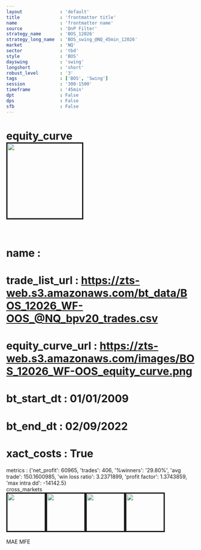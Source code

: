 ```yaml
---
layout              : 'default'
title               : 'frontmatter title'
name                : 'frontmatter name'
source              : 'DnP Filter'
strategy_name       : 'BOS_12026'
strategy_long_name  : 'BOS_swing_@NQ_45min_12026'
market              : 'NQ'
sector              : 'tbd'
style               : 'BOS'
dayswing            : 'swing'
longshort           : 'short'
robust_level        : '3'
tags                : ['BOS', 'Swing']
session             : '300-1500'
timeframe           : '45min'
dpt                 : False
dps                 : False
sfb                 : False
---
```


equity_curve<br>
<img src='https://zts-web.s3.amazonaws.com/images/BOS_12026_WF-OOS_equity_curve.png' alt='' border=3 height=200><br><br>
================
name                : <br>
================
trade_list_url      : https://zts-web.s3.amazonaws.com/bt_data/BOS_12026_WF-OOS_@NQ_bpv20_trades.csv<br>
================
equity_curve_url    : https://zts-web.s3.amazonaws.com/images/BOS_12026_WF-OOS_equity_curve.png<br>
================
bt_start_dt         : 01/01/2009<br>
================
bt_end_dt           : 02/09/2022<br>
================
xact_costs          : True<br>
================
metrics             : {'net_profit': 60965, 'trades': 406, '%winners': '29.80%', 'avg trade': 150.1600985, 'win loss ratio': 3.2371899, 'profit factor': 1.3743859, 'max intra dd': -14142.5}<br>
cross_markets<br>
<img src='https://zts-web.s3.amazonaws.com/images/BOS_12026_GrpStress_@ES_equity_curve.png' alt='' border=3 height=100><img src='https://zts-web.s3.amazonaws.com/images/BOS_12026_GrpStress_@RTY_equity_curve.png' alt='' border=3 height=100><img src='https://zts-web.s3.amazonaws.com/images/BOS_12026_GrpStress_@EMD_equity_curve.png' alt='' border=3 height=100><img src='https://zts-web.s3.amazonaws.com/images/BOS_12026_GrpStress_@YM_equity_curve.png' alt='' border=3 height=100><br><br>
MAE
MFE
